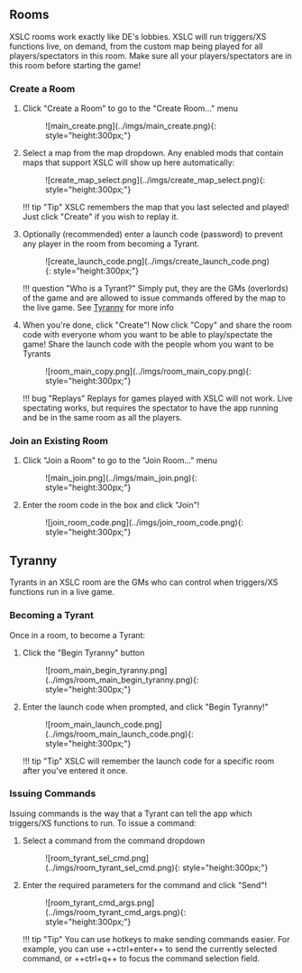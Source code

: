 ## Rooms

XSLC rooms work exactly like DE's lobbies. XSLC will run triggers/XS functions live, on demand, from the custom map being played for all players/spectators in this room. Make sure all your players/spectators are in this room before starting the game!

### Create a Room

1. Click "Create a Room" to go to the "Create Room..." menu

    <figure markdown="1">
          ![main_create.png](../imgs/main_create.png){: style="height:300px;"}
    </figure>
   
2. Select a map from the map dropdown. Any enabled mods that contain maps that support XSLC will show up here automatically:

    <figure markdown="1">
        ![create_map_select.png](../imgs/create_map_select.png){: style="height:300px;"}
    </figure>

    !!! tip "Tip"
        XSLC remembers the map that you last selected and played! Just click "Create" if you wish to replay it.

3. Optionally (recommended) enter a launch code (password) to prevent any player in the room from becoming a Tyrant.

    <figure markdown="1">
        ![create_launch_code.png](../imgs/create_launch_code.png){: style="height:300px;"}
    </figure>

    !!! question "Who is a Tyrant?"
        Simply put, they are the GMs (overlords) of the game and are allowed to issue commands offered by the map to the live game. See [Tyranny](#tyranny) for more info

4. When you're done, click "Create"! Now click "Copy" and share the room code with everyone whom you want to be able to play/spectate the game! Share the launch code with the people whom you want to be Tyrants

    <figure markdown="1">
        ![room_main_copy.png](../imgs/room_main_copy.png){: style="height:300px;"}
    </figure>

    !!! bug "Replays"
         Replays for games played with XSLC will not work. Live spectating works, but requires the spectator to have the app running and be in the same room as all the players.

### Join an Existing Room

1. Click "Join a Room" to go to the "Join Room..." menu

    <figure markdown="1">
        ![main_join.png](../imgs/main_join.png){: style="height:300px;"}
    </figure>
   
2. Enter the room code in the box and click "Join"!

    <figure markdown="1">
        ![join_room_code.png](../imgs/join_room_code.png){: style="height:300px;"}
    </figure>

## Tyranny

Tyrants in an XSLC room are the GMs who can control when triggers/XS functions run in a live game.

### Becoming a Tyrant

Once in a room, to become a Tyrant:

1. Click the "Begin Tyranny" button

    <figure markdown="1">
        ![room_main_begin_tyranny.png](../imgs/room_main_begin_tyranny.png){: style="height:300px;"}
    </figure>

2. Enter the launch code when prompted, and click "Begin Tyranny!"

    <figure markdown="1">
        ![room_main_launch_code.png](../imgs/room_main_launch_code.png){: style="height:300px;"}
    </figure>

    !!! tip "Tip"
        XSLC will remember the launch code for a specific room after you've entered it once.

### Issuing Commands

Issuing commands is the way that a Tyrant can tell the app which triggers/XS functions to run. To issue a command:

1. Select a command from the command dropdown

    <figure markdown="1">
        ![room_tyrant_sel_cmd.png](../imgs/room_tyrant_sel_cmd.png){: style="height:300px;"}
    </figure>

2. Enter the required parameters for the command and click "Send"!  

    <figure markdown="1">
        ![room_tyrant_cmd_args.png](../imgs/room_tyrant_cmd_args.png){: style="height:300px;"}
    </figure>

    !!! tip "Tip"
        You can use hotkeys to make sending commands easier. For example, you can use ++ctrl+enter++ to send the currently selected command, 
        or ++ctrl+q++ to focus the command selection field.

